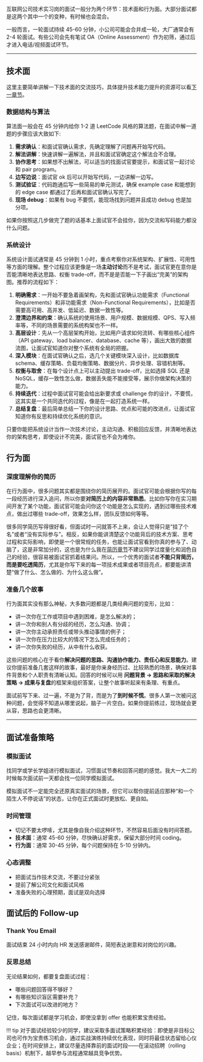 互联网公司技术实习岗的面试一般分为两个环节：技术面和行为面。大部分面试都是这两个其中一个的变种，有时候也会混合。

一般而言，一轮面试持续 45-60 分钟，小公司可能会合并成一轮，大厂通常会有 2-4 轮面试。有些公司会先有笔试 OA（Online Assessment）作为初筛，通过后才进入电话/视频面试环节。

---

## 技术面

这里主要简单讲解一下技术面的交流技巧，具体提升技术能力提升的资源可以看<a href="programming.md">下一章节</a>。

### 数据结构与算法

算法面一般会在 45 分钟内给你 1-2 道 LeetCode 风格的算法题，在面试中解一道题的步骤应该大致如下:

1. **需求确认**：和面试官确认需求，先确定理解了问题再开始写代码。
2. **解法讲解**：快速讲解一遍解法，并且和面试官确定这个解法合不合理。
3. **协作思考**：如果想不出解法，可以适当的找面试官要提示，和面试官一起讨论和 pair program。
4. **边写边说**：面试官 ok 后可以开始写代码，一边讲解一边写。
5. **测试验证**：代码跑通后写一些简易的单元测试，确保 example case 和能想到的 edge case 都通过了后再和面试官确认写完了。
6. **现场 debug**：如果有 bug 不要慌，能现场找到问题并且成功 debug 也是加分项。

如果你按照这几步做完了题的话基本上面试官不会挂你，因为交流和写码能力都没什么问题。

### 系统设计

系统设计面试通常是 45 分钟到 1 小时，重点考察你对系统架构、扩展性、可用性等方面的理解。整个过程应该更像是一场**主动讨论**而不是考试，面试官更在意你是否能清晰地表达思路、权衡 trade-off，而不是是否能一下子画出“完美”的架构图。推荐的流程如下：

1. **明确需求**：一开始不要急着画架构，先和面试官确认功能需求（Functional Requirements）和非功能需求（Non-Functional Requirements），比如是否需要高可用、高并发、低延迟、数据一致性等。
2. **澄清边界和约束**：确认系统的使用场景、用户规模、数据规模、QPS、写入频率等，不同的场景需要的系统构架也不一样。
3. **高层设计**：先从一个高层架构开始，比如用户请求如何流转、有哪些核心组件（API gateway、load balancer、database、cache 等），画出大致的数据流图，让面试官知道你对整个系统有全局的把握。
4. **深入模块**：在面试官确认之后，选几个关键模块深入设计，比如数据库 schema、缓存策略、负载均衡策略、数据分片、异步处理、容错机制等。
5. **权衡与取舍**：在每个设计点上可以主动提出 trade-off，比如选择 SQL 还是 NoSQL，缓存一致性怎么做，数据丢失能不能接受等，展示你做架构决策的能力。
6. **持续迭代**：过程中面试官可能会给出新要求或 challenge 你的设计，不要慌，这其实是一个共同迭代的过程，像是在一起打造系统一样。
7. **总结复盘**：最后简单总结一下你的设计思路、优点和可能的改进点，让面试官知道你有反思和持续优化系统的意识。

只要你能把系统设计当作一次技术讨论，主动沟通、积极回应反馈，并清晰地表达你的架构思考，即使设计不完美，面试官也不会为难你。

## 行为面

### 深度理解你的简历

在行为面中，很多问题其实都是围绕你的简历展开的。面试官可能会根据你写的每一段经历进行深入追问，所以你要**对简历上的内容非常熟悉**。比如你写你在实习期间开发了某个功能，面试官可能会问你这个功能是怎么实现的，遇到过哪些技术难点，做出过哪些 trade-off，效果怎么样，团队反馈如何等等。

很多同学简历写得很好看，但面试时一问就答不上来，会让人觉得只是“挂了个名”或者“没有实际参与”。相反，如果你能讲清楚这个功能背后的技术方案、思考过程和实际影响，即使是一个很常规的任务，也能让面试官看到你真的参与了、动脑了，这是非常加分的，这也是为什么我在[简历章节](resume.md)不建议同学过度量化和润色自己的经验，很容易被面试官抓着结果问。所以，一个优秀的面试者**不能只背简历，而是要吃透简历**，尤其是你写下来的每一项技术成果或者项目亮点，都要能讲清楚“做了什么、怎么做的、为什么这么做”。

### 准备几个故事

行为面其实没有那么神秘，大多数问题都是几类经典问题的变形，比如：

- 讲一次你在工作或项目中遇到困难，是怎么解决的；
- 讲一次你和别人有分歧的经历，怎么沟通、协调；
- 讲一次你主动承担责任或带头推动事情的例子；
- 讲一次你在压力比较大的情况下怎么完成任务的；
- 讲一次你失败的经历，从中有什么收获。

这些问题的核心在于看你**解决问题的思路、沟通协作能力、责任心和反思能力**。建议你提前准备几套这样的故事，最好是你亲身经历过、比较熟悉的场景，确保对事件背景和个人职责有清晰认知。回答的时候可以用 **问题背景 → 思路和采取的解决策略 → 成果与复盘**的框架来组织答案，让整个故事听起来有条理、有重点。

面试前写下来、过一遍，不是为了背，而是为了**到时候不慌**。很多人第一次被问这种问题，会觉得不知道从哪里说起，脑子一片空白。如果你提前练过，现场就会更从容，思路也会更清晰。

---

## 面试准备策略

### 模拟面试

找同学或学长学姐进行模拟面试，习惯面试节奏和回答问题的感觉。我大一大二的时候每次面试前一天都会找一位同学模拟面试。

模拟面试不一定能完全还原真实面试的场景，但它可以帮你提前适应那种“和一个陌生人不停说话”的状态，让你在正式面试时更放松、更自如。

### 时间管理

- 切记不要太啰嗦，尤其是像自我介绍这种环节，不然容易后面没有时间答题。
- **技术面**：通常 45-60 分钟，尽快确认好需求，保留大部分时间 coding。
- **行为面**：通常 30-45 分钟，每个问题保持在 5-10 分钟内。

### 心态调整

- 把面试当作技术交流，不要过分紧张
- 提前了解公司文化和面试风格
- 准备失败的心理预期，面试是双向选择

## 面试后的 Follow-up

### Thank You Email

面试结束 24 小时内向 HR 发送感谢邮件，简短表达谢意和对岗位的兴趣。

### 反思总结

无论结果如何，都要复盘面试过程：

- 哪些问题回答得不够好？
- 有哪些知识盲区需要补充？
- 下次面试可以改进的地方？

记住，每次面试都是学习机会，即使没拿到 offer 也能积累宝贵经验。

!!! tip
对于面试经验较少的同学，建议采取多面试策略积累经验：即使是非目标公司也可作为宝贵练习机会，通过实战演练持续优化表现，同时将最佳状态留给心仪企业；在时间安排上，建议尽量选择靠前的面试时段——在滚动招聘（rolling basis）机制下，越早参与流程通常越具竞争优势。
